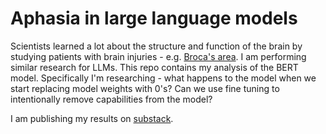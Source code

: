 # Aphasia in large language models

Scientists learned a lot about the structure and function of the brain by studying patients with brain injuries - e.g. [Broca's area](https://en.wikipedia.org/wiki/Broca%27s_area). I am performing similar research for LLMs. This repo contains my analysis of the BERT model. Specifically I'm researching - what happens to the model when we start replacing model weights with 0's? Can we use fine tuning to intentionally remove capabilities from the model?

I am publishing my results on [substack](https://indiequant.substack.com/p/building-b0rt).
